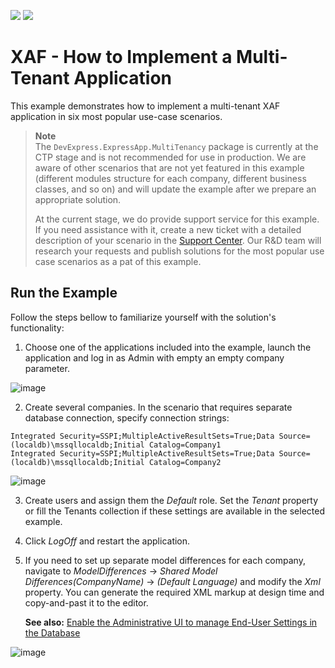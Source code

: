 <!-- default badges list -->
[![](https://img.shields.io/badge/Open_in_DevExpress_Support_Center-FF7200?style=flat-square&logo=DevExpress&logoColor=white)](https://supportcenter.devexpress.com/ticket/details/T1143380)
[![](https://img.shields.io/badge/📖_How_to_use_DevExpress_Examples-e9f6fc?style=flat-square)](https://docs.devexpress.com/GeneralInformation/403183)
<!-- default badges end -->

# XAF - How to Implement a Multi-Tenant Application

This example demonstrates how to implement a multi-tenant XAF application in six most popular use-case scenarios. 

> **Note**  
> The `DevExpress.ExpressApp.MultiTenancy` package is currently at the CTP stage and is not recommended for use in production. We are aware of other scenarios that are not yet featured in this example (different modules structure for each company, different business classes, and so on) and will update the example after we prepare an appropriate solution. 
>
> At the current stage, we do provide support service for this example. If you need assistance with it, create a new ticket with a detailed description of your scenario in the [Support Center](https://supportcenter.devexpress.com/). Our R&D team will research your requests and publish solutions for the most popular use case scenarios as a pat of this example.

## Run the Example

Follow the steps bellow to familiarize yourself with the solution's functionality:

1. Choose one of the applications included into the example, launch the application and log in as Admin with empty an empty company parameter.

![image](https://user-images.githubusercontent.com/39731874/214006275-2675b9a2-64d6-4d9f-845b-03737256a33f.png)


2. Create several companies. In the scenario that requires separate database connection, specify connection strings:

```
Integrated Security=SSPI;MultipleActiveResultSets=True;Data Source=(localdb)\mssqllocaldb;Initial Catalog=Company1
Integrated Security=SSPI;MultipleActiveResultSets=True;Data Source=(localdb)\mssqllocaldb;Initial Catalog=Company2
```

![image](https://user-images.githubusercontent.com/39731874/214006416-b8ea9832-0e7e-4ab0-bc1a-a0c17116906a.png)

3. Create users and assign them the _Default_ role. Set the _Tenant_ property or fill the Tenants collection if these settings are available in the selected example.

4. Click _LogOff_ and restart the application.

5. If you need to set up separate model differences for each company, navigate to _ModelDifferences_ -> _Shared Model Differences(CompanyName)_ -> _(Default Language)_ and modify the _Xml_ property. You can generate the required XML markup at design time and copy-and-past it to the editor.

   **See also:** [Enable the Administrative UI to manage End-User Settings in the Database](https://docs.devexpress.com/eXpressAppFramework/113704/ui-construction/application-model-ui-settings-storage/application-model-storages/enable-the-administrative-ui-for-managing-users-model-differences)

![image](https://user-images.githubusercontent.com/39731874/214009179-5d207892-94e2-449b-ba4e-439052f27505.png)


